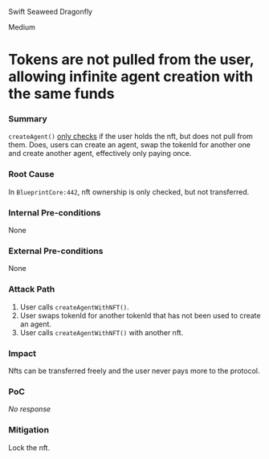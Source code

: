 Swift Seaweed Dragonfly

Medium

# Tokens are not pulled from the user, allowing infinite agent creation with the same funds

### Summary

`createAgent()` [only checks](https://github.com/sherlock-audit/2025-03-crestal-network/blob/main/crestal-omni-contracts/src/BlueprintCore.sol#L442) if the user holds the nft, but does not pull from them. Does, users can create an agent, swap the tokenId for another one and create another agent, effectively only paying once.

### Root Cause

In `BlueprintCore:442`, nft ownership is only checked, but not transferred.

### Internal Pre-conditions

None

### External Pre-conditions

None

### Attack Path

1. User calls `createAgentWithNFT()`.
2. User swaps tokenId for another tokenId that has not been used to create an agent.
3. User calls `createAgentWithNFT()` with another nft.

### Impact

Nfts can be transferred freely and the user never pays more to the protocol.

### PoC

_No response_

### Mitigation

Lock the nft.